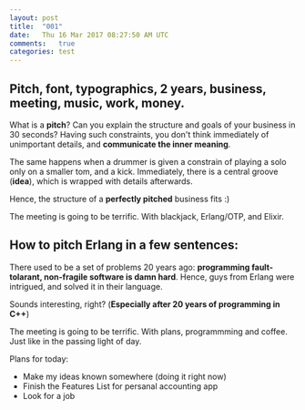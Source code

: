 ```yaml
---
layout: post
title:  "001"
date:   Thu 16 Mar 2017 08:27:50 AM UTC
comments:   true
categories: test
---
```



## Pitch, font, typographics, 2 years, business, meeting, music, work, money.

What is a **pitch**? Can you explain the structure and goals of your business in 30 seconds?
Having such constraints, you don't think immediately of unimportant details, and **communicate the inner meaning**.

The same happens when a drummer is given a constrain of playing a solo only on a smaller tom, and a kick.
Immediately, there is a central groove (**idea**), which is wrapped with details afterwards.

Hence, the structure of a **perfectly pitched** business fits :)

The meeting is going to be terrific. With blackjack, Erlang/OTP, and Elixir.

## How to pitch Erlang in a few sentences:

There used to be a set of problems 20 years ago: **programming fault-tolarant, non-fragile software is damn hard**.
Hence, guys from Erlang were intrigued, and solved it in their language.

Sounds interesting, right? (**Especially after 20 years of programming in C++**)

The meeting is going to be terrific. With plans, programmming and coffee.
Just like in the passing light of day.

Plans for today:

- Make my ideas known somewhere (doing it right now)
- Finish the Features List for persanal accounting app
- Look for a job

